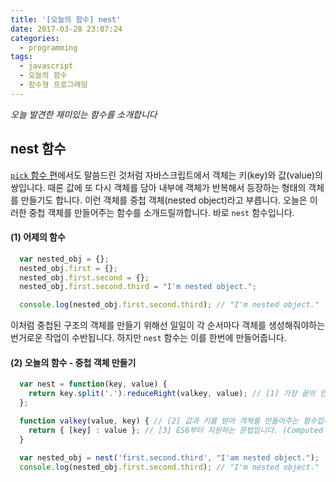 ```yaml
---
title: '[오늘의 함수] nest'
date: 2017-03-28 23:07:24
categories:
  - programming
tags:
  - javascript
  - 오늘의 함수
  - 함수형 프로그래밍
---
```

_오늘 발견한 재미있는 함수를 소개합니다_

## nest 함수

[`pick` 함수 편](/programming/javascript-daily-function-1/)에서도 말씀드린 것처럼 자바스크립트에서 객체는 키(key)와 값(value)의 쌍입니다. 때론 값에 또 다시 객체를 담아 내부에 객체가 반복해서 등장하는 형태의 객체를 만들기도 합니다. 이런 객체를 중첩 객체(nested object)라고 부릅니다. 오늘은 이러한 중첩 객체를 만들어주는 함수를 소개드릴까합니다. 바로 `nest` 함수입니다.

#### (1) 어제의 함수
```javascript
  var nested_obj = {};
  nested_obj.first = {};
  nested_obj.first.second = {};
  nested_obj.first.second.third = "I'm nested object.";

  console.log(nested_obj.first.second.third); // "I'm nested object."
```

이처럼 중첩된 구조의 객체를 만들기 위해선 일일이 각 순서마다 객체를 생성해줘야하는 번거로운 작업이 수반됩니다. 하지만 `nest` 함수는 이를 한번에 만들어줍니다.

#### (2) 오늘의 함수 - 중첩 객체 만들기
```javascript
  var nest = function(key, value) {
    return key.split('.').reduceRight(valkey, value); // [1] 가장 끝의 인자를 먼저 생성하기 위해 reduceRight를 사용합니다.
  };

  function valkey(value, key) { // [2] 값과 키를 받아 객체를 만들어주는 함수입니다. (함수 이름은 value_and_key를 줄인 것입니다.)
    return { [key] : value }; // [3] ES6부터 지원하는 문법입니다. (Computed property names) 
  }
  
  var nested_obj = nest('first.second.third', "I'am nested object.");
  console.log(nested_obj.first.second.third); // "I'm nested object."
```